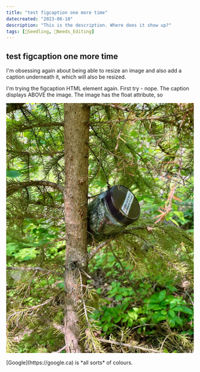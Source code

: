```yaml
---
title: "test figcaption one more time"
datecreated: "2023-06-10"
description: "This is the description. Where does it show up?"
tags: [🌱Seedling, 🧹Needs_Editing]
---
```

## test figcaption one more time
I'm obsessing again about being able to resize an image and also add a caption underneath it, which will also be resized.

I'm trying the figcaption HTML element again. First try - nope. The caption displays ABOVE the image. The image has the float attribute, so 

![](notes/images/IMG_0782.jpeg#right50)
<figcaption>[Google](https://google.ca) is *all sorts* of colours.</figcaption>
